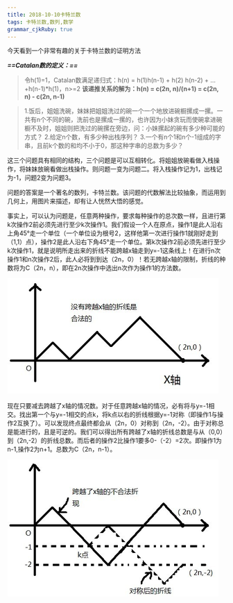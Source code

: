 ```yaml
---
title: 2018-10-10卡特兰数
tags: 卡特兰数,数列,数学
grammar_cjkRuby: true
---
```

今天看到一个非常有趣的关于卡特兰数的证明方法

***==Catalan数的定义：==***

>令h(1)=1，Catalan数满足递归式：h(n) = h(1)h(n-1) + h(2) h(n-2) + … +h(n-1)*h(1)，n>=2
**该递推关系的解为：h(n) = c(2n, n)/(n+1) = c(2n, n) - c(2n, n-1)**

>1.饭后，姐姐洗碗，妹妹把姐姐洗过的碗一个一个地放进碗橱摞成一摞。一共有n个不同的碗，洗前也是摞成一摞的，也许因为小妹贪玩而使碗拿进碗橱不及时，姐姐则把洗过的碗摞在旁边，问：小妹摞起的碗有多少种可能的方式？
2.给定n个数，有多少种出栈序列？
3.一个有n个1和n个-1组成的字串，且前k个数的和均不小于0，那这种字串的总数为多少？
 
这三个问题具有相同的结构，三个问题是可以互相转化。将姐姐放碗看做入栈操作，将妹妹放碗看做出栈操作。则问题一变为问题二。将入栈操作记为1，出栈记为-1，问题2变为问题3。

问题的答案是一个著名的数列，卡特兰数。该问题的代数解法比较抽象，而运用到几何上，用图片来描述，却有让人恍然大悟的感觉。
 

事实上，可以认为问题是，任意两种操作，要求每种操作的总次数一样，且进行第k次操作2前必须先进行至少k次操作1。我们假设一个人在原点，操作1是此人沿右上角45°走一个单位（一个单位设为根号2，这样他第一次进行操作1就刚好走到（1,1）点），操作2是此人沿右下角45°走一个单位。第k次操作2前必须先进行至少k次操作1，就是说明所走出来的折线不能跨越x轴走到y=-1这条线上！在进行n次操作1和n次操作2后，此人必将到到达（2n，0）！若无跨越x轴的限制，折线的种数将为C（2n，n），即在2n次操作中选出n次作为操作1的方法数。

![折线法](./images/1539170714684.png)

现在只要减去跨越了x轴的情况数。对于任意跨越x轴的情况，必有将与y=-1相交。找出第一个与y=-1相交的点k，将k点以右的折线根据y=-1对称（即操作1与操作2互换了）。可以发现终点最终都会从（2n，0）对称到（2n，-2）。由于对称总是能进行的，且是可逆的。我们可以得出所有跨越了x轴的折线总数是与从（0,0）到（2n,-2）的折线总数。而后者的操作2比操作1要多0-（-2）=2次。即操作1为n-1,操作2为n+1。总数为C（2n，n-1）。

![折线法证明](./images/1539170747055.png)